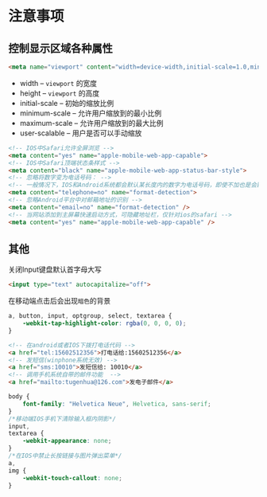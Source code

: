 # 注意事项

## 控制显示区域各种属性
```html
<meta name="viewport" content="width=device-width,initial-scale=1.0,minimum-scale=1.0,maximum-scale=1.0,user-scalable=no,viewport-fit=cover">
```
- width – `viewport` 的宽度
- height – `viewport` 的高度
- initial-scale – 初始的缩放比例
- minimum-scale – 允许用户缩放到的最小比例
- maximum-scale – 允许用户缩放到的最大比例
- user-scalable – 用户是否可以手动缩放

```html
<!-- IOS中Safari允许全屏浏览 -->
<meta content="yes" name="apple-mobile-web-app-capable">
<!-- IOS中Safari顶端状态条样式 -->
<meta content="black" name="apple-mobile-web-app-status-bar-style">
<!-- 忽略将数字变为电话号码： -->
<!-- 一般情况下，IOS和Android系统都会默认某长度内的数字为电话号码，即使不加也是会默认显示为电话的，so，取消这个很有必要！ -->
<meta content="telephone=no" name="format-detection">
<!-- 忽略Android平台中对邮箱地址的识别 -->
<meta content="email=no" name="format-detection" />
<!-- 当网站添加到主屏幕快速启动方式，可隐藏地址栏，仅针对ios的safari -->
<meta content="yes" name="apple-mobile-web-app-capable" />
```

## 其他
关闭Input键盘默认首字母大写
```html
<input type="text" autocapitalize="off">
```
在移动端点击后会出现`暗色`的背景
```css
a, button, input, optgroup, select, textarea {
    -webkit-tap-highlight-color: rgba(0, 0, 0, 0);
}
```

```html
<!-- 在android或者IOS下拨打电话代码 -->
<a href="tel:15602512356">打电话给:15602512356</a>
<!-- 发短信(winphone系统无效) -->
<a href="sms:10010">发短信给: 10010</a>
<!-- 调用手机系统自带的邮件功能  -->
<a href="mailto:tugenhua@126.com">发电子邮件</a>
```

```css
body {
    font-family: "Helvetica Neue", Helvetica, sans-serif;
}
/*移动端IOS手机下清除输入框内阴影*/
input,
textarea {
    -webkit-appearance: none;
}
/*在IOS中禁止长按链接与图片弹出菜单*/
a,
img {
    -webkit-touch-callout: none;
}
```